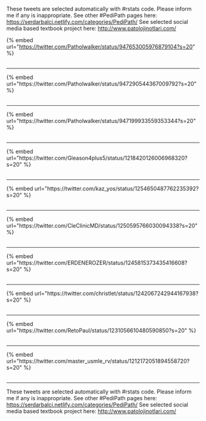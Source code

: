 

These tweets are selected automatically with #rstats code. Please inform me if any is inappropriate.
See other #PediPath pages here: https://serdarbalci.netlify.com/categories/PediPath/ 
See selected social media based textbook project here: http://www.patolojinotlari.com/

{% embed url="https://twitter.com/Patholwalker/status/947653005976879104?s=20" %}<br>
<br>
<hr>
{% embed url="https://twitter.com/Patholwalker/status/947290544367009792?s=20" %}<br>
<br>
<hr>
{% embed url="https://twitter.com/Patholwalker/status/947199933559353344?s=20" %}<br>
<br>
<hr>
{% embed url="https://twitter.com/Gleason4plus5/status/1218420126006968320?s=20" %}<br>
<br>
<hr>
{% embed url="https://twitter.com/kaz_yos/status/1254650487762235392?s=20" %}<br>
<br>
<hr>
{% embed url="https://twitter.com/CleClinicMD/status/1250595766030094338?s=20" %}<br>
<br>
<hr>
{% embed url="https://twitter.com/ERDENEROZER/status/1245815373435416608?s=20" %}<br>
<br>
<hr>
{% embed url="https://twitter.com/christlet/status/1242067242944167938?s=20" %}<br>
<br>
<hr>
{% embed url="https://twitter.com/RetoPaul/status/1231056610480590850?s=20" %}<br>
<br>
<hr>
{% embed url="https://twitter.com/master_usmle_rv/status/1212172051894558720?s=20" %}<br>
<br>
<hr>


These tweets are selected automatically with #rstats code. Please inform me if any is inappropriate.
See other #PediPath pages here: https://serdarbalci.netlify.com/categories/PediPath/ 
See selected social media based textbook project here: http://www.patolojinotlari.com/
